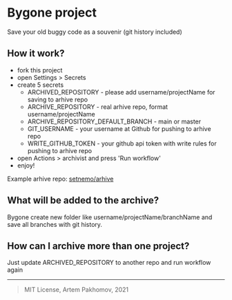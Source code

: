 # Bygone project

Save your old buggy code as a souvenir (git history included)


## How it work?

- fork this project
- open Settings > Secrets
- create 5 secrets
  - ARCHIVED_REPOSITORY - please add username/projectName for saving to arhive repo
  - ARCHIVE_REPOSITORY - real arhive repo, format username/projectName
  - ARCHIVE_REPOSITORY_DEFAULT_BRANCH - main or master
  - GIT_USERNAME - your username at Github for pushing to arhive repo
  - WRITE_GITHUB_TOKEN - your github api token with write rules for pushing to arhive repo
- open Actions > archivist and press 'Run workflow'
- enjoy!

Example arhive repo: [setnemo/arhive](https://github.com/setnemo/archive/tree/main/setnemo)

## What will be added to the archive?

Bygone create new folder like username/projectName/branchName and save all branches with git history.

## How can I archive more than one project?

Just update ARCHIVED_REPOSITORY to another repo and run workflow again

----
> MIT License, Artem Pakhomov, 2021
